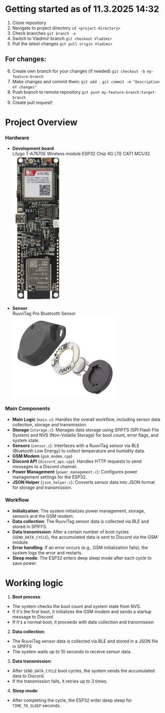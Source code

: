 # Getting started as of 11.3.2025 14:32
1. Clone repository
2. Navigate to project directory `cd <project-directory>`
3. Check branches `git branch -a`
4. Switch to Vladimir branch `git checkout Vladimir`
5. Pull the latest changes `git pull origin Vladimir`

## For changes:
6. Create own branch for your changes (if needed) `git checkout -b my-feature-branch`
7. Make changes and commit them: `git add .` `git commit -m "Description of changes"`
8. Push branch to remote repository `git push my-feature-branch:target-branch`
9. Create pull request!

# Project Overview

### Hardware

- **Development board**<br>
Lilygo T-A7670E Wireless module ESP32 Chip 4G LTE CAT1 MCU32<br>
![lilygo chip](images/hardware/lilygo_t-a7670e.png)

- **Sensor**<br>
RuuviTag Pro Bluetooth Sensor<br>
![ruuvitag sensor](images/hardware/ruuvitagpro_exploded.png)


### Main Components

- **Main Logic** (`main.c`): Handles the overall workflow, including sensor data collection, storage and transmission.
- **Storage** (`storage.c`): Manages data storage using SPIFFS (SPI Flash File System) and NVS (Non-Volatile Storage) for boot count, error flags, and system state.
- **Sensors** (`sensor.c`): Interfaces with a RuuviTag sensor via BLE (Bluetooth Low Energy) to collect temperature and humidity data.
- **GSM Modem** (`gsm_modem.cpp`)
- **Discord API** (`discord_api.cpp`): Handles HTTP requests to send messages to a Discord channel.
- **Power Management** (`power_management.c`): Configures power management settings for the ESP32.
- **JSON Helper** (`json_helper.c`): Converts sensor data into JSON format for storage and transmission.

### Workflow

- **Initialization**: The system initializes power management, storage, sensors and the GSM modem.
- **Data collection**: The RuuviTag sensor data is collected via BLE and stored in SPIFFS.
- **Data transmission**: After a certain number of boot cycles (`SEND_DATA_CYCLE`), the accumulated data is sent to Discord via the GSM module.
- **Error handling**: If an error occurs (e.g., GSM initialization fails), the system logs the error and restarts.
- **Sleep mode**: The ESP32 enters deep sleep mode after each cycle to save power.

# Working logic

1. **Boot process**:
- The system checks the boot count and system state from NVS.
- If it's the first boot, it initializes the GSM modem and sends a startup message to Discord
- If it's a normal boot, it proceeds with data collection and transmission

2. **Data collection**:
- The RuuviTag sensor data is collected via BLE and stored in a JSON file in SPIFFS
- The system waits up to 10 seconds to receive sensor data.

3. **Data transmission**:
- After `SEND_DATA_CYCLE` boot cycles, the system sends the accumulated data to Discord.
- If the transmission fails, it retries up to 3 times.

4. **Sleep mode**:
- After completing the cycle, the ESP32 enter deep sleep for `TIME_TO_SLEEP` seconds.
